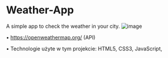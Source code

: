 # Weather-App
A simple app to check the weather in your city.
![image](https://user-images.githubusercontent.com/109671287/181917783-5c1c04b8-f2a6-49d6-9d03-88f2d83ca9d5.png)

• https://openweathermap.org/ (API)

• Technologie użyte w tym projekcie: HTML5, CSS3, JavaScript,

